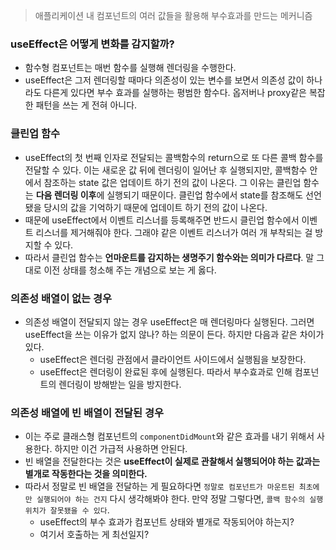 > 애플리케이션 내 컴포넌트의 여러 값들을 활용해 부수효과를 만드는 메커니즘

### useEffect은 어떻게 변화를 감지할까?

- 함수형 컴포넌트는 매번 함수를 실행해 렌더링을 수행한다.
- useEffect은 그저 렌더링할 때마다 의존성이 있는 변수를 보면서 의존성 값이 하나라도 다른게 있다면 부수 효과를 실행하는 평범한 함수다. 옵저버나 proxy같은 복잡한 패턴을 쓰는 게 전혀 아니다.

### 클린업 함수

- useEffect의 첫 번째 인자로 전달되는 콜백함수의 return으로 또 다른 콜백 함수를 전달할 수 있다. 이는 새로운 값 뒤에 렌더링이 일어난 후 실행되지만, 콜백함수 안에서 참조하는 state 값은 업데이트 하기 전의 값이 나온다. 그 이유는 클린업 함수는 **다음 렌더링 이후**에 실행되기 때문이다. 클린업 함수에서 state를 참조해도 선언됐을 당시의 값을 기억하기 때문에 업데이트 하기 전의 값이 나온다.
- 때문에 useEffect에서 이벤트 리스너를 등록해주면 반드시 클린업 함수에서 이벤트 리스너를 제거해줘야 한다. 그래야 같은 이벤트 리스너가 여러 개 부착되는 걸 방지할 수 있다.
- 따라서 클린업 함수는 **언마운트를 감지하는 생명주기 함수와는 의미가 다르다**. 말 그대로 이전 상태를 청소해 주는 개념으로 보는 게 옳다.

### 의존성 배열이 없는 경우

- 의존성 배열이 전달되지 않는 경우 useEffect은 매 렌더링마다 실행된다. 그러면 useEffect을 쓰는 이유가 없지 않나? 하는 의문이 든다. 하지만 다음과 같은 차이가 있다.
  - useEffect은 렌더링 관점에서 클라이언트 사이드에서 실행됨을 보장한다.
  - useEffect은 렌더링이 완료된 후에 실행된다. 따라서 부수효과로 인해 컴포넌트의 렌더링이 방해받는 일을 방지한다.

### 의존성 배열에 빈 배열이 전달된 경우

- 이는 주로 클래스형 컴포넌트의 `componentDidMount`와 같은 효과를 내기 위해서 사용한다. 하지만 이건 가급적 사용하면 안된다.
- 빈 배열을 전달한다는 것은 **useEffect이 실제로 관찰해서 실행되어야 하는 값과는 별개로 작동한다는 것을 의미한다.**
- 따라서 정말로 빈 배열을 전달하는 게 필요하다면 `정말로 컴포넌트가 마운트된 최초에만 실행되어야 하는 건지` 다시 생각해봐야 한다. 만약 정말 그렇다면, `콜백 함수의 실행 위치가 잘못됐을 수 있다`.
  - useEffect의 부수 효과가 컴포넌트 상태와 별개로 작동되어야 하는지?
  - 여기서 호출하는 게 최선일지?
